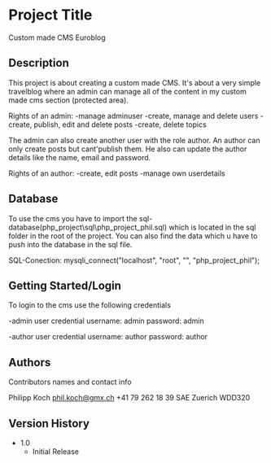 
# Project Title

Custom made CMS Euroblog 


## Description

This project is about creating a custom made CMS. It's about a very simple travelblog where an admin
can manage all of the content in my custom made cms section (protected area).

Rights of an admin: 
    -manage adminuser
    -create, manage and delete users
    -create, publish, edit and delete posts
    -create, delete topics

The admin can also create another user with the role author. An author can only create posts but cant'publish them. 
He also can update the author details like the name, email and password.

Rights of an author:
    -create, edit posts
    -manage own userdetails


## Database

To use the cms you have to import the sql-database(php_project\sql\php_project_phil.sql) which is located in the sql folder in the root of the project. You can also find the data which u have to push into the database in the sql file.

SQL-Conection: mysqli_connect("localhost", "root", "", "php_project_phil");


## Getting Started/Login

To login to the cms use the following credentials

-admin user credential
    username: admin
    password: admin

-author user credential
    username: author
    password: author


## Authors

Contributors names and contact info

Philipp Koch
phil.koch@gmx.ch
+41 79 262 18 39
SAE Zuerich WDD320

## Version History

* 1.0
    * Initial Release